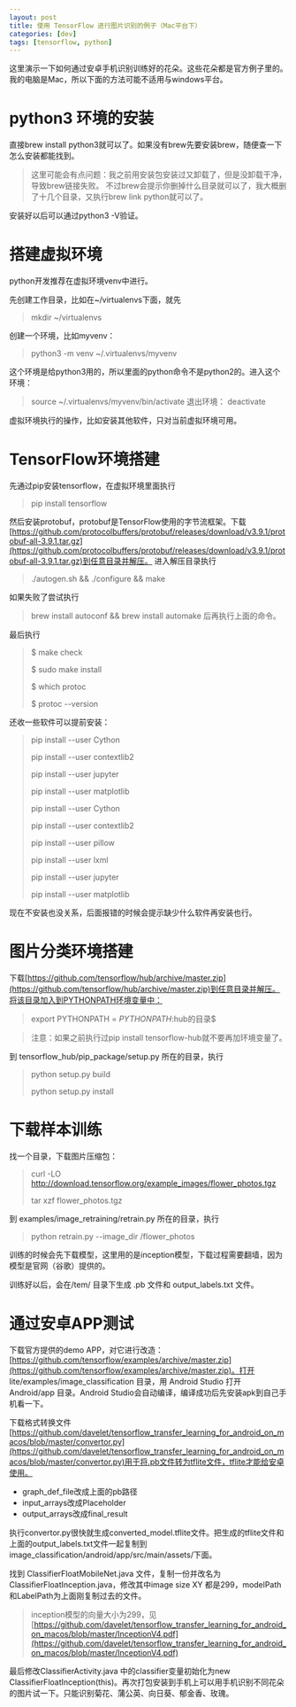 ```yaml
---
layout: post
title: 使用 TensorFlow 进行图片识别的例子（Mac平台下）
categories: [dev]
tags: [tensorflow, python]
---
```

这里演示一下如何通过安卓手机识别训练好的花朵。这些花朵都是官方例子里的。我的电脑是Mac，所以下面的方法可能不适用与windows平台。

# python3 环境的安装
直接brew install python3就可以了。如果没有brew先要安装brew，随便查一下怎么安装都能找到。

> 这里可能会有点问题：我之前用安装包安装过又卸载了，但是没卸载干净，导致brew链接失败。
不过brew会提示你删掉什么目录就可以了，我大概删了十几个目录，又执行brew link python就可以了。

安装好以后可以通过python3 -V验证。

# 搭建虚拟环境

python开发推荐在虚拟环境venv中进行。

先创建工作目录，比如在~/virtualenvs下面，就先
> mkdir ~/virtualenvs
 
创建一个环境，比如myvenv：
> python3 -m venv ~/.virtualenvs/myvenv

这个环境是给python3用的，所以里面的python命令不是python2的。进入这个环境：
> source ~/.virtualenvs/myvenv/bin/activate
退出环境：
> deactivate

虚拟环境执行的操作，比如安装其他软件，只对当前虚拟环境可用。

# TensorFlow环境搭建
先通过pip安装tensorflow，在虚拟环境里面执行
> pip install tensorflow

然后安装protobuf，protobuf是TensorFlow使用的字节流框架。下载[https://github.com/protocolbuffers/protobuf/releases/download/v3.9.1/protobuf-all-3.9.1.tar.gz](https://github.com/protocolbuffers/protobuf/releases/download/v3.9.1/protobuf-all-3.9.1.tar.gz)到任意目录并解压。
进入解压目录执行
> ./autogen.sh && ./configure && make

如果失败了尝试执行
> brew install autoconf && brew install automake
后再执行上面的命令。

最后执行
>   $ make check
> 
>   $ sudo make install
> 
>   $ which protoc
> 
>   $ protoc --version

还收一些软件可以提前安装：
> pip install --user Cython
> 
> pip install --user contextlib2
> 
> pip install --user jupyter
> 
> pip install --user matplotlib
> 
> pip install --user Cython
> 
> pip install --user contextlib2
> 
> pip install --user pillow
> 
> pip install --user lxml
> 
> pip install --user jupyter
> 
> pip install --user matplotlib

现在不安装也没关系，后面报错的时候会提示缺少什么软件再安装也行。

# 图片分类环境搭建
下载[https://github.com/tensorflow/hub/archive/master.zip](https://github.com/tensorflow/hub/archive/master.zip)到任意目录并解压。将该目录加入到PYTHONPATH环境变量中：
> export PYTHONPATH = $PYTHONPATH:$hub的目录$


> 注意：如果之前执行过pip install tensorflow-hub就不要再加环境变量了。

到 tensorflow_hub/pip_package/setup.py 所在的目录，执行
> python setup.py build
> 
> python setup.py install

# 下载样本训练

找一个目录，下载图片压缩包：

> curl -LO http://download.tensorflow.org/example_images/flower_photos.tgz
> 
>tar xzf flower_photos.tgz

到 examples/image_retraining/retrain.py 所在的目录，执行
> python retrain.py --image_dir /flower_photos

训练的时候会先下载模型，这里用的是inception模型，下载过程需要翻墙，因为模型是官网（谷歌）提供的。

训练好以后，会在/tem/ 目录下生成 .pb 文件和 output_labels.txt 文件。

# 通过安卓APP测试

下载官方提供的demo APP，对它进行改造：[https://github.com/tensorflow/examples/archive/master.zip](https://github.com/tensorflow/examples/archive/master.zip)。打开 lite/examples/image_classification 目录，用 Android Studio 打开 Android/app 目录。Android Studio会自动编译，编译成功后先安装apk到自己手机看一下。

下载格式转换文件[https://github.com/davelet/tensorflow_transfer_learning_for_android_on_macos/blob/master/convertor.py](https://github.com/davelet/tensorflow_transfer_learning_for_android_on_macos/blob/master/convertor.py)用于将.pb文件转为tflite文件，tflite才能给安卓使用。

- graph_def_file改成上面的pb路径
- input_arrays改成Placeholder
- output_arrays改成final_result

执行convertor.py很快就生成converted_model.tflite文件。把生成的tflite文件和上面的output_labels.txt文件一起复制到 image_classification/android/app/src/main/assets/下面。

找到 ClassifierFloatMobileNet.java 文件，复制一份并改名为 ClassifierFloatInception.java，修改其中image size XY 都是299，modelPath和LabelPath为上面刚复制过去的文件。

> inception模型的向量大小为299，见[https://github.com/davelet/tensorflow_transfer_learning_for_android_on_macos/blob/master/InceptionV4.pdf](https://github.com/davelet/tensorflow_transfer_learning_for_android_on_macos/blob/master/InceptionV4.pdf)

最后修改ClassifierActivity.java 中的classifier变量初始化为new ClassifierFloatInception(this)。再次打包安装到手机上可以用手机识别不同花朵的图片试一下。只能识别菊花、蒲公英、向日葵、郁金香、玫瑰。